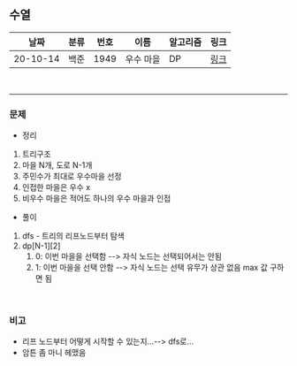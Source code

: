 ## 수열  

날짜|분류|번호|이름|알고리즘|링크
-----|-----|-----|-----|-----|----- 
20-10-14|백준|1949|우수 마을|DP|[링크](https://www.acmicpc.net/problem/1949)  

<br/>  

---
  
### 문제
- 정리 
1. 트리구조
2. 마을 N개, 도로 N-1개
3. 주민수가 최대로 우수마을 선정
4. 인접한 마을은 우수 x
5. 비우수 마을은 적어도 하나의 우수 마을과 인접
  
- 풀이  
1. dfs - 트리의 리프노드부터 탐색
2. dp[N-1][2]
   1. 0: 이번 마을을 선택함 --> 자식 노드는 선택되어서는 안됨
   2. 1: 이번 마을을 선택 안함 --> 자식 노드는 선택 유무가 상관 없음 max 값 구하면 됨
   
<br/>
  
### 비고
- 리프 노드부터 어떻게 시작할 수 있는지...--> dfs로...
- 암튼 좀 마니 헤맸음 
